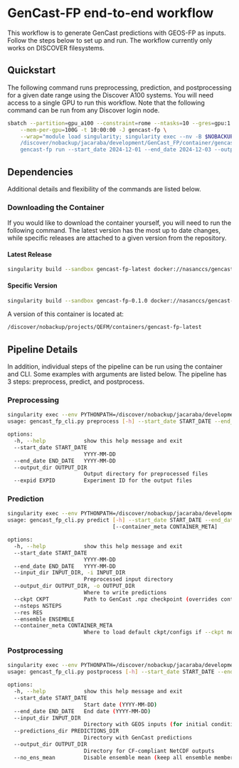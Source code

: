 # GenCast-FP end-to-end workflow

This workflow is to generate GenCast predictions with GEOS-FP as inputs. Follow the steps below to set up and run. The workflow currently only works on DISCOVER filesystems.

## Quickstart

The following command runs preprocessing, prediction, and postprocessing for a given date
range using the Discover A100 systems. You will need access to a single GPU to run this workflow.
Note that the following command can be run from any Discover login node.

```bash
sbatch --partition=gpu_a100 --constraint=rome --ntasks=10 --gres=gpu:1 \
    --mem-per-gpu=100G -t 10:00:00 -J gencast-fp \
    --wrap="module load singularity; singularity exec --nv -B $NOBACKUP,/css,/gpfsm/dmd/css,/nfs3m,/gpfsm \
    /discover/nobackup/jacaraba/development/GenCast_FP/container/gencast-fp-latest-fix-4 \
    gencast-fp run --start_date 2024-12-01 --end_date 2024-12-03 --output_dir /discover/nobackup/jacaraba/development/GenCast_FP/tests/gencast-run"
```

## Dependencies

Additional details and flexibility of the commands are listed below.

### Downloading the Container

If you would like to download the container yourself, you will need to run the following
command. The latest version has the most up to date changes, while specific releases are
attached to a given version from the repository.

#### Latest Release

```bash
singularity build --sandbox gencast-fp-latest docker://nasanccs/gencast-fp:latest
```

#### Specific Version

```bash
singularity build --sandbox gencast-fp-0.1.0 docker://nasanccs/gencast-fp:0.1.0
```

A version of this container is located at:

```bash
/discover/nobackup/projects/QEFM/containers/gencast-fp-latest
```

## Pipeline Details

In addition, individual steps of the pipeline can be run using the container and CLI. Some examples with arguments
are listed below. The pipeline has 3 steps: preprocess, predict, and postprocess.

### Preprocessing

```bash
singularity exec --env PYTHONPATH=/discover/nobackup/jacaraba/development/GenCast_FP --nv -B $NOBACKUP,/css,/gpfsm/dmd/css,/nfs3m,/gpfsm /discover/nobackup/jacaraba/development/GenCast_FP/container/gencast-fp-latest-fix-4 python /discover/nobackup/jacaraba/development/GenCast_FP/gencast_fp/view/gencast_fp_cli.py preprocess -h
usage: gencast_fp_cli.py preprocess [-h] --start_date START_DATE --end_date END_DATE [--output_dir OUTPUT_DIR] [--expid EXPID]

options:
  -h, --help            show this help message and exit
  --start_date START_DATE
                        YYYY-MM-DD
  --end_date END_DATE   YYYY-MM-DD
  --output_dir OUTPUT_DIR
                        Output directory for preprocessed files
  --expid EXPID         Experiment ID for the output files
```

### Prediction

```bash
singularity exec --env PYTHONPATH=/discover/nobackup/jacaraba/development/GenCast_FP --nv -B $NOBACKUP,/css,/gpfsm/dmd/css,/nfs3m,/gpfsm /discover/nobackup/jacaraba/development/GenCast_FP/container/gencast-fp-latest-fix-4 python /discover/nobackup/jacaraba/development/GenCast_FP/gencast_fp/view/gencast_fp_cli.py predict -h
usage: gencast_fp_cli.py predict [-h] --start_date START_DATE --end_date END_DATE --input_dir INPUT_DIR --output_dir OUTPUT_DIR [--ckpt CKPT] [--nsteps NSTEPS] [--res RES] [--ensemble ENSEMBLE]
                                 [--container_meta CONTAINER_META]

options:
  -h, --help            show this help message and exit
  --start_date START_DATE
                        YYYY-MM-DD
  --end_date END_DATE   YYYY-MM-DD
  --input_dir INPUT_DIR, -i INPUT_DIR
                        Preprocessed input directory
  --output_dir OUTPUT_DIR, -o OUTPUT_DIR
                        Where to write predictions
  --ckpt CKPT           Path to GenCast .npz checkpoint (overrides container default)
  --nsteps NSTEPS
  --res RES
  --ensemble ENSEMBLE
  --container_meta CONTAINER_META
                        Where to load default ckpt/configs if --ckpt not passed
```

### Postprocessing

```bash
singularity exec --env PYTHONPATH=/discover/nobackup/jacaraba/development/GenCast_FP --nv -B $NOBACKUP,/css,/gpfsm/dmd/css,/nfs3m,/gpfsm /discover/nobackup/jacaraba/development/GenCast_FP/container/gencast-fp-latest-fix-4 python /discover/nobackup/jacaraba/development/GenCast_FP/gencast_fp/view/gencast_fp_cli.py postprocess -h
usage: gencast_fp_cli.py postprocess [-h] --start_date START_DATE --end_date END_DATE --input_dir INPUT_DIR --predictions_dir PREDICTIONS_DIR [--output_dir OUTPUT_DIR] [--no_ens_mean]

options:
  -h, --help            show this help message and exit
  --start_date START_DATE
                        Start date (YYYY-MM-DD)
  --end_date END_DATE   End date (YYYY-MM-DD)
  --input_dir INPUT_DIR
                        Directory with GEOS inputs (for initial conditions)
  --predictions_dir PREDICTIONS_DIR
                        Directory with GenCast predictions
  --output_dir OUTPUT_DIR
                        Directory for CF-compliant NetCDF outputs
  --no_ens_mean         Disable ensemble mean (keep all ensemble members)
```
